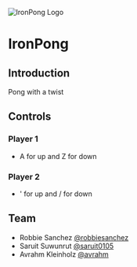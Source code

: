 ![IronPong Logo](https://avatars2.githubusercontent.com/u/57226005?s=400&u=c20bac15ddbc68b3f47145bc6e52afa575a5cafd&v=4)

# IronPong

## Introduction

Pong with a twist

## Controls

### Player 1

- A for up and Z for down

### Player 2

- ' for up and / for down

## Team

- Robbie Sanchez [@robbiesanchez](https://www.github.com/robbiesanchez)
- Saruit Suwunrut [@saruit0105](https://www.github.com/saruit0105)
- Avrahm Kleinholz [@avrahm](https://www.github.com/avrahm)
